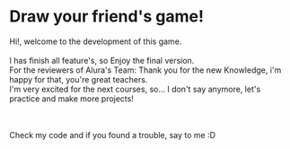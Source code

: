 <h1>Draw your friend's game!</h1>
Hi!, welcome to the development of this game.<br><br>
I has finish all feature's, so Enjoy the final version.<br>
For the reviewers of Alura's Team: Thank you for the new Knowledge, i'm happy for that, you're great teachers.<br>
I'm very excited for the next courses, so... I don't say anymore, let's practice and make more projects!<br><br><br>

Check my code and if you found a trouble, say to me :D
